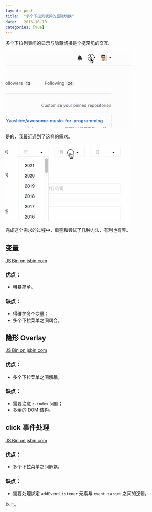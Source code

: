 ```yaml
---
layout: post
title:  "多个下拉列表间的显隐切换"
date:   2016-10-10
categories: [Vue]
---
```


多个下拉列表间的显示与隐藏切换是个挺常见的交互。

![multi-dropdowns-1](/images/posts/20161010-multi-dropdowns-1.gif)

是的，我最近遇到了这样的需求。

![multi-dropdowns-2](/images/posts/20161010-multi-dropdowns-2.gif)

完成这个需求的过程中，借鉴和尝试了几种方法，有利也有弊。

## 变量

<a class="jsbin-embed" href="http://jsbin.com/zuhadel/embed?js,output">JS Bin on jsbin.com</a><script src="http://static.jsbin.com/js/embed.min.js?3.39.19"></script>

### 优点：

- 粗暴简单。

### 缺点：

- 得维护多个变量；
- 多个下拉菜单之间耦合。

## 隐形 Overlay

<a class="jsbin-embed" href="http://jsbin.com/qeqose/embed?js,output">JS Bin on jsbin.com</a><script src="http://static.jsbin.com/js/embed.min.js?3.39.19"></script>

### 优点：

- 多个下拉菜单之间解耦。

### 缺点：

- 需要注意 `z-index` 问题；
- 多余的 DOM 结构。

## click 事件处理

<a class="jsbin-embed" href="http://jsbin.com/jarube/embed?js,output">JS Bin on jsbin.com</a><script src="http://static.jsbin.com/js/embed.min.js?3.39.19"></script>

### 优点：

- 多个下拉菜单之间解耦。

### 缺点：

- 需要处理绑定 `addEventListener` 元素与 `event.target` 之间的逻辑。

以上。

